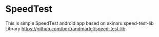 # SpeedTest

This is simple SpeedTest android app based on akinaru speed-test-lib Library
https://github.com/bertrandmartel/speed-test-lib


